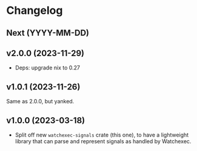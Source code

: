 # Changelog

## Next (YYYY-MM-DD)

## v2.0.0 (2023-11-29)

- Deps: upgrade nix to 0.27

## v1.0.1 (2023-11-26)

Same as 2.0.0, but yanked.

## v1.0.0 (2023-03-18)

- Split off new `watchexec-signals` crate (this one), to have a lightweight library that can parse
  and represent signals as handled by Watchexec.
